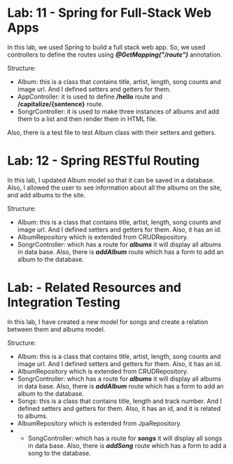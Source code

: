 # Lab: 11 - Spring for Full-Stack Web Apps

In this lab, we used Spring to build a full stack web app. So, we used controllers to define the routes using ***@GetMapping("/route")*** annotation. 

Structure:
* Album: this is a class that contains title, artist, length, song counts and image url. And I defined setters and getters for them.
* AppController: it is used to define **/hello** route and **/capitalize/{sentence}** route.
* SongrController: it is used to make three instances of albums and add them to a list and then render them in HTML file.

Also, there is a test file to test Album class with their setters and getters.


# Lab: 12 - Spring RESTful Routing

In this lab, I updated Album model so that it can be saved in a database. Also, I allowed the user to see information about all the albums on the site, and add albums to the site.

Structure:
* Album: this is a class that contains title, artist, length, song counts and image url. And I defined setters and getters for them. Also, it has an id.
* AlbumRepository which is extended from CRUDRepository.
* SongrController: which has a route for ***albums*** it will display all albums in data base. Also, there is ***addAlbum*** route which has a form to add an album to the database.



# Lab:  - Related Resources and Integration Testing

In this lab, I have created a new model for songs and create a relation between them and albums model.

Structure:
* Album: this is a class that contains title, artist, length, song counts and image url. And I defined setters and getters for them. Also, it has an id.
* AlbumRepository which is extended from CRUDRepository.
* SongrController: which has a route for ***albums*** it will display all albums in data base. Also, there is ***addAlbum*** route which has a form to add an album to the database.
* Songs: this is a class that contains title, length and track number. And I defined setters and getters for them. Also, it has an id, and it is related to albums.
* AlbumRepository which is extended from JpaRepository.
* * SongController: which has a route for ***songs*** it will display all songs in data base. Also, there is ***addSong*** route which has a form to add a song to the database.